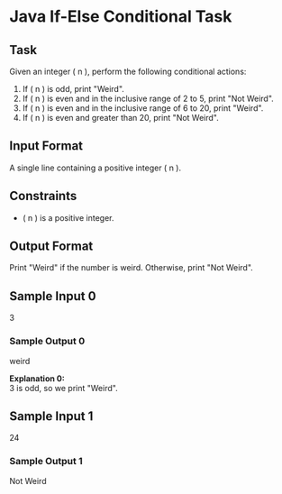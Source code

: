 # Java If-Else Conditional Task

## Task

Given an integer \( n \), perform the following conditional actions:

1. If \( n \) is odd, print "Weird".
2. If \( n \) is even and in the inclusive range of 2 to 5, print "Not Weird".
3. If \( n \) is even and in the inclusive range of 6 to 20, print "Weird".
4. If \( n \) is even and greater than 20, print "Not Weird".

## Input Format

A single line containing a positive integer \( n \).

## Constraints

- \( n \) is a positive integer.

## Output Format

Print "Weird" if the number is weird. Otherwise, print "Not Weird".

## Sample Input 0

3

### Sample Output 0

weird

**Explanation 0:**  
3 is odd, so we print "Weird".

## Sample Input 1


24

### Sample Output 1


Not Weird
